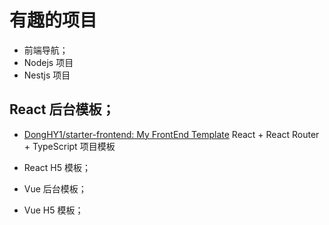 # 有趣的项目

- 前端导航；
- Nodejs 项目
- Nestjs 项目

## React 后台模板；

- [DongHY1/starter-frontend: My FrontEnd Template](https://github.com/DongHY1/starter-frontend) React + React Router + TypeScript 项目模板

- React H5 模板；
- Vue 后台模板；
- Vue H5 模板；
